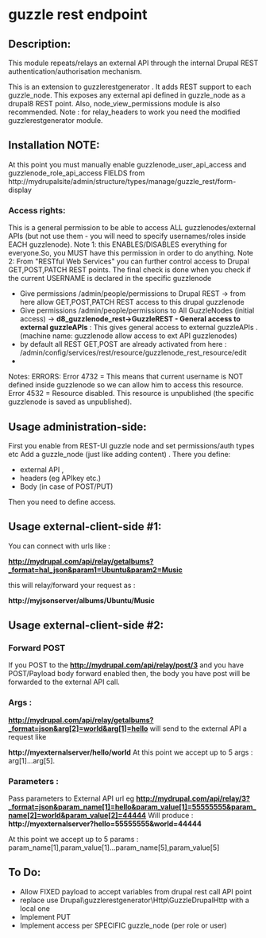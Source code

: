 # guzzle rest endpoint

## Description:
This module repeats/relays an external API through the internal Drupal REST authentication/authorisation mechanism.

This is an extension to guzzlerestgenerator . It adds REST support to each guzzle_node. This exposes any external api defined in guzzle_node as a drupal8 REST point. Also, node_view_permissions module is also recommended.
Note : for relay_headers to work you need the modified guzzlerestgenerator module.

## Installation NOTE:
At this point you must manually enable guzzlenode_user_api_access and  guzzlenode_role_api_access FIELDS from 
http://mydrupalsite/admin/structure/types/manage/guzzle_rest/form-display

### Access rights:
This is a general permission to be able to access ALL guzzlenodes/external APIs (but not use them - you will need to specify usernames/roles inside EACH guzzlenode). Note 1: this ENABLES/DISABLES everything for everyone.So, you MUST have this permission in order to do anything. Note 2: From "RESTful Web Services" you can further control access to Drupal GET,POST,PATCH REST points. The final check is done when you check if the current USERNAME is declared in the specific guzzlenode

- Give permissions /admin/people/permissions to Drupal REST -> from here allow GET,POST,PATCH REST access to this drupal guzzlenode
- Give permissions /admin/people/permissions to All GuzzleNodes (initial access) -> **d8_guzzlenode_rest->GuzzleREST - General access to external guzzleAPIs** :  This gives general access to external guzzleAPIs .(machine name: guzzlenode allow access to ext API guzzlenodes)
- by default all REST GET,POST are already activated from here : /admin/config/services/rest/resource/guzzlenode_rest_resource/edit
- 

Notes:
ERRORS:
 Error 4732 = This means that current username is NOT defined inside guzzlenode so we can allow him to access this resource.
 Error 4532 = Resource disabled. This resource is unpublished (the specific guzzlenode is saved as unpublished).


## Usage administration-side: 
First you enable from REST-UI guzzle node
and set permissions/auth types etc
Add a guzzle_node (just like adding content) .
There you define:
- external API , 
- headers (eg APIkey etc.) 
- Body (in case of POST/PUT)

Then you need to define access.


## Usage external-client-side #1: 
You can connect with urls like :

**http://mydrupal.com/api/relay/getalbums?_format=hal_json&param1=Ubuntu&param2=Music**

this will relay/forward your request as :

**http://myjsonserver/albums/Ubuntu/Music**


## Usage external-client-side #2: 

### Forward POST
If you POST to the 
**http://mydrupal.com/api/relay/post/3**
and you have POST/Payload body forward enabled then, the body you have post will be forwarded to the external API call.

### Args :
**http://mydrupal.com/api/relay/getalbums?_format=json&arg[2]=world&arg[1]=hello**
will send to the external API a request like

**http://myexternalserver/hello/world**
At this point we accept up to 5 args : arg[1]...arg[5].

### Parameters :
Pass parameters to External API url 
eg 
 **http://mydrupal.com/api/relay/3?_format=json&param_name[1]=hello&param_value[1]=55555555&param_name[2]=world&param_value[2]=44444**
Will produce :
**http://myexternalserver?hello=55555555&world=44444**

At this point we accept up to 5 params : param_name[1],param_value[1]...param_name[5],param_value[5]

## To Do: 
- Allow FIXED payload to accept variables from drupal rest call API point
- replace use Drupal\guzzlerestgenerator\Http\GuzzleDrupalHttp with a local one
- Implement PUT
- Implement access per SPECIFIC guzzle_node (per role or user)


